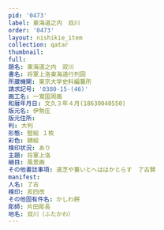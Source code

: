 ```yaml
---
pid: '0473'
label: 東海道之内　双川
order: '0473'
layout: nishikie_item
collection: qatar
thumbnail: 
full: 
題名: 東海道之内　双川
書名: 将軍上洛東海道行列図
所蔵機関: 東京大学史料編纂所
請求記号: '0380-15-(46)'
画工名: 一鴬国周画
和暦年月日: 文久３年４月(18630040550)
版元名: 伊勢庄
版元住所: 
判: 大判
形態: 竪絵 １枚
彩色: 錦絵
検印状況: あり
主題: 将軍上洛
細目: 風景画
その他書誌事項: 道芝や董いとへははかとらす　了古賛
manifest: 
人名: 了古
検印: 亥四改
その他固有件名: かしわ餅
彫師: 片田彫長
地名: 双川（ふたかわ）
---
```

